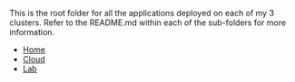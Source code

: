 This is the root folder for all the applications deployed on each of my 3 clusters. Refer to the README.md within each of the sub-folders for more information.

- [Home](/argocd-apps/home)
- [Cloud](/argocd-apps/cloud)
- [Lab](/argocd-apps/lab)
